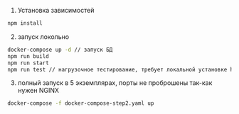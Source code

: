 1. Установка зависимостей

``` bash
npm install
```
2. запуск локольно
``` bash
docker-compose up -d // запуск БД
npm run build
npm run start
npm run test // нагрузочное тестирование, требует локальной установке https://github.com/grafana/k6
```
3. полный запуск в 5 экземплярах, порты не проброшены так-как нужен NGINX
``` bash
docker-compose -f docker-compose-step2.yaml up
```
